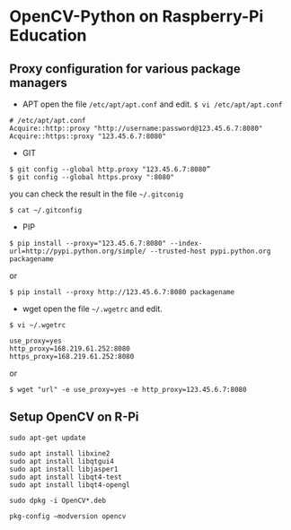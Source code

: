 # OpenCV-Python on Raspberry-Pi Education

## Proxy configuration for various package managers
* APT
open the file `/etc/apt/apt.conf` and edit.
`
$ vi /etc/apt/apt.conf 
`
```
# /etc/apt/apt.conf
Acquire::http::proxy "http://username:password@123.45.6.7:8080"
Acquire::https::proxy "123.45.6.7:8080"
```

* GIT
```
$ git config --global http.proxy "123.45.6.7:8080”
$ git config --global https.proxy ":8080"
```
you can check the result in the file `~/.gitconig	`

```
$ cat ~/.gitconfig 
```

* PIP
```
$ pip install --proxy="123.45.6.7:8080" --index-url=http://pypi.python.org/simple/ --trusted-host pypi.python.org packagename 
```
or 
```
$ pip install --proxy http://123.45.6.7:8080 packagename 
```

* wget
open the file `~/.wgetrc` and edit.
    
```
$ vi ~/.wgetrc 
```

```
use_proxy=yes
http_proxy=168.219.61.252:8080
https_proxy=168.219.61.252:8080
```
or
```
$ wget "url" -e use_proxy=yes -e http_proxy=123.45.6.7:8080 
```


## Setup OpenCV on R-Pi

```
sudo apt-get update
```

```
sudo apt install libxine2
sudo apt install libqtgui4
sudo apt install libjasper1
sudo apt install libqt4-test
sudo apt install libqt4-opengl
```
```
sudo dpkg -i OpenCV*.deb
```
```
pkg-config —modversion opencv
```
